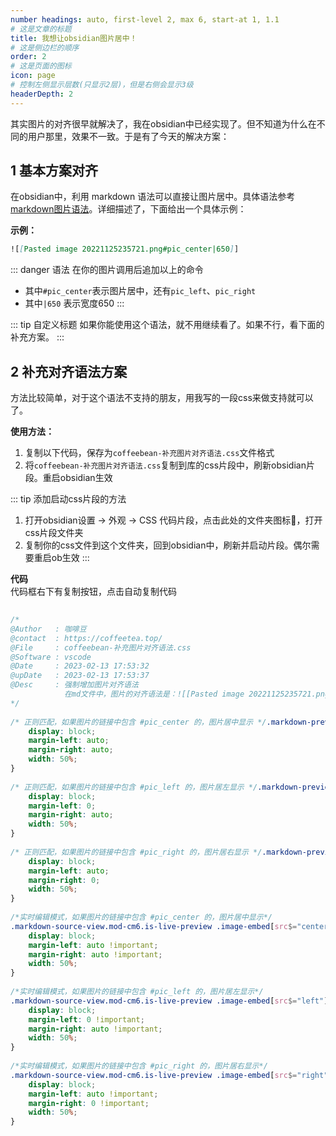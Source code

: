 ```yaml
---
number headings: auto, first-level 2, max 6, start-at 1, 1.1
# 这是文章的标题
title: 我想让obsidian图片居中！
# 这是侧边栏的顺序
order: 2
# 这是页面的图标
icon: page
# 控制左侧显示层数(只显示2层)，但是右侧会显示3级
headerDepth: 2
---
```

其实图片的对齐很早就解决了，我在obsidian中已经实现了。但不知道为什么在不同的用户那里，效果不一致。于是有了今天的解决方案：

## 1 基本方案对齐
在obsidian中，利用 markdown 语法可以直接让图片居中。具体语法参考[markdown图片语法](image.md)。详细描述了，下面给出一个具体示例：

**示例：**

```markdown
![[Pasted image 20221125235721.png#pic_center|650]]
```
::: danger 语法
在你的图片调用后追加以上的命令

- 其中`#pic_center`表示图片居中，还有`pic_left`、`pic_right`
- 其中`|650` 表示宽度650
:::

::: tip 自定义标题
如果你能使用这个语法，就不用继续看了。如果不行，看下面的补充方案。
:::

## 2 补充对齐语法方案
方法比较简单，对于这个语法不支持的朋友，用我写的一段css来做支持就可以了。

**使用方法：**  
1. 复制以下代码，保存为`coffeebean-补充图片对齐语法.css`文件格式
2. 将`coffeebean-补充图片对齐语法.css`复制到库的css片段中，刷新obsidian片段。重启obsidian生效


::: tip 添加启动css片段的方法
1. 打开obsidian设置 → 外观 → CSS 代码片段，点击此处的文件夹图标📁，打开css片段文件夹
2. 复制你的css文件到这个文件夹，回到obsidian中，刷新并启动片段。偶尔需要重启ob生效
:::

**代码**  
代码框右下有复制按钮，点击自动复制代码
```css
  
/* 
@Author   : 咖啡豆  
@contact  : https://coffeetea.top/  
@File     : coffeebean-补充图片对齐语法.css  
@Software : vscode  
@Date     : 2023-02-13 17:53:32  
@upDate   : 2023-02-13 17:53:37  
@Desc     : 强制增加图片对齐语法  
            在md文件中，图片的对齐语法是：![[Pasted image 20221125235721.png#pic_center|500]]  
*/  
  
/* 正则匹配，如果图片的链接中包含 #pic_center 的，图片居中显示 */.markdown-preview-view .image-embed[src*="#pic_center"] {  
    display: block;  
    margin-left: auto;  
    margin-right: auto;  
    width: 50%;  
}  
  
/* 正则匹配，如果图片的链接中包含 #pic_left 的，图片居左显示 */.markdown-preview-view .image-embed[src*="#pic_left"] {  
    display: block;  
    margin-left: 0;  
    margin-right: auto;  
    width: 50%;  
}  
  
/* 正则匹配，如果图片的链接中包含 #pic_right 的，图片居右显示 */.markdown-preview-view .image-embed[src*="#pic_right"] {  
    display: block;  
    margin-left: auto;  
    margin-right: 0;  
    width: 50%;  
}  
  
/*实时编辑模式，如果图片的链接中包含 #pic_center 的，图片居中显示*/  
.markdown-source-view.mod-cm6.is-live-preview .image-embed[src$="center"] {  
    display: block;  
    margin-left: auto !important;  
    margin-right: auto !important;  
    width: 50%;  
}  
  
/*实时编辑模式，如果图片的链接中包含 #pic_left 的，图片居左显示*/  
.markdown-source-view.mod-cm6.is-live-preview .image-embed[src$="left"] {  
    display: block;  
    margin-left: 0 !important;  
    margin-right: auto !important;  
    width: 50%;  
}  
  
/*实时编辑模式，如果图片的链接中包含 #pic_right 的，图片居右显示*/  
.markdown-source-view.mod-cm6.is-live-preview .image-embed[src$="right"] {  
    display: block;  
    margin-left: auto !important;  
    margin-right: 0 !important;  
    width: 50%;  
}
```



